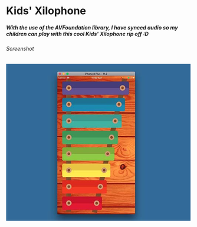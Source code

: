 # Kids' Xilophone
##### With the use of the AVFoundation library, I have synced audio so my children can play with this cool Kids' Xilophone  rip off :D
###### Screenshot
![Screenshot](Xilophone.jpg)
